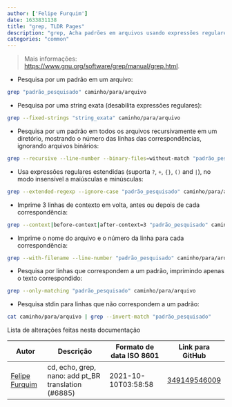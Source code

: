 ```yaml
---
author: ['Felipe Furquim']
date: 1633831138
title: "grep, TLDR Pages"
description: "grep, Acha padrões em arquivos usando expressões regulares."
categories: "common"
---
```

> Mais informações: <https://www.gnu.org/software/grep/manual/grep.html>.

- Pesquisa por um padrão em um arquivo:

```bash
grep "padrão_pesquisado" caminho/para/arquivo
```

- Pesquisa por uma string exata (desabilita expressões regulares):

```bash
grep --fixed-strings "string_exata" caminho/para/arquivo
```

- Pesquisa por um padrão em todos os arquivos recursivamente em um diretório, mostrando o número das linhas das correspondências, ignorando arquivos binários:

```bash
grep --recursive --line-number --binary-files=without-match "padrão_pesquisado" caminho/para/diretório
```

- Usa expressões regulares estendidas (suporta `?`, `+`, `{}`, `()` and `|`), no modo insensível a maiúsculas e minúsculas:

```bash
grep --extended-regexp --ignore-case "padrão_pesquisado" caminho/para/arquivo
```

- Imprime 3 linhas de contexto em volta, antes ou depois de cada correspondência:

```bash
grep --context|before-context|after-context=3 "padrão_pesquisado" caminho/para/arquivo
```

- Imprime o nome do arquivo e o número da linha para cada correspondência:

```bash
grep --with-filename --line-number "padrão_pesquisado" caminho/para/arquivo
```

- Pesquisa por linhas que correspondem a um padrão, imprimindo apenas o texto correspondido:

```bash
grep --only-matching "padrão_pesquisado" caminho/para/arquivo
```

- Pesquisa stdin para linhas que não correspondem a um padrão:

```bash
cat caminho/para/arquivo | grep --invert-match "padrão_pesquisado"
```
Lista de alterações feitas nesta documentação


Autor | Descrição | Formato de data ISO 8601 | Link para GitHub
------|-----|-----|-----
[Felipe Furquim](mailto:49817522+FvFurquim@users.noreply.github.com) | cd, echo, grep, nano: add pt_BR translation (#6885) | 2021-10-10T03:58:58 | [349149546009](https://github.com/tldr-pages/tldr/commit/349149546009f1cf27f38f63d07a153bf02c67e0)

